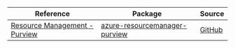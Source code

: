 | Reference | Package | Source |
|---|---|---|
|[Resource Management - Purview](resourcemanager-purview-readme.md)|[azure-resourcemanager-purview](https://repo1.maven.org/maven2/com/azure/resourcemanager/azure-resourcemanager-purview)|[GitHub](https://github.com/Azure/azure-sdk-for-java/blob/main/sdk/purview/azure-resourcemanager-purview)|
